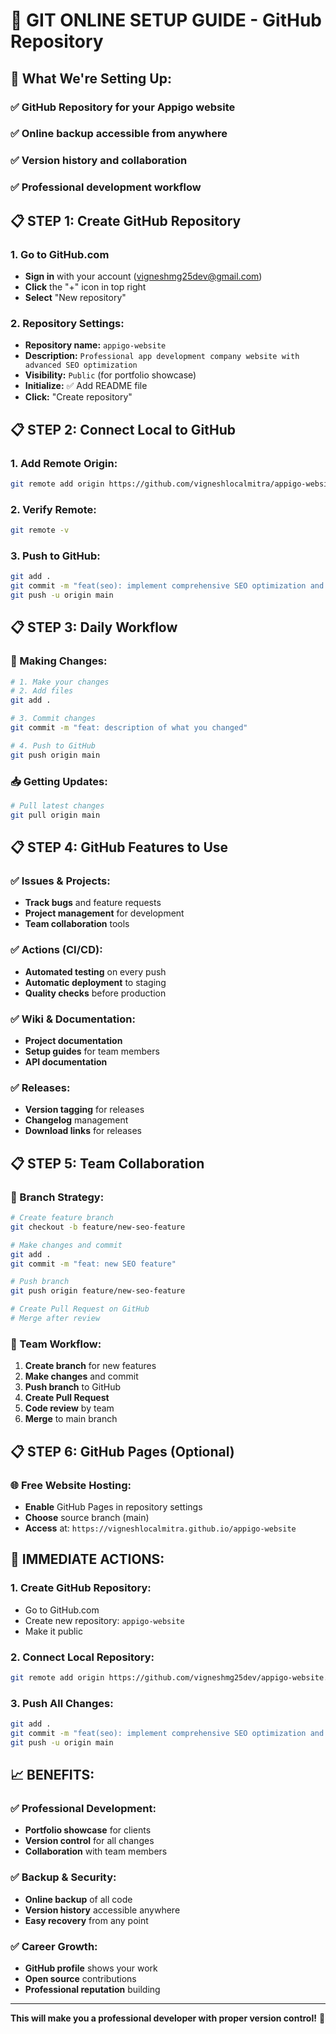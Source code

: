 # 🚀 GIT ONLINE SETUP GUIDE - GitHub Repository

## **🎯 What We're Setting Up:**

### **✅ GitHub Repository** for your Appigo website
### **✅ Online backup** accessible from anywhere
### **✅ Version history** and collaboration
### **✅ Professional development** workflow

## **📋 STEP 1: Create GitHub Repository**

### **1. Go to GitHub.com**
- **Sign in** with your account (vigneshmg25dev@gmail.com)
- **Click** the "+" icon in top right
- **Select** "New repository"

### **2. Repository Settings:**
- **Repository name:** `appigo-website`
- **Description:** `Professional app development company website with advanced SEO optimization`
- **Visibility:** `Public` (for portfolio showcase)
- **Initialize:** ✅ Add README file
- **Click:** "Create repository"

## **📋 STEP 2: Connect Local to GitHub**

### **1. Add Remote Origin:**
```bash
git remote add origin https://github.com/vigneshlocalmitra/appigo-website.git
```

### **2. Verify Remote:**
```bash
git remote -v
```

### **3. Push to GitHub:**
```bash
git add .
git commit -m "feat(seo): implement comprehensive SEO optimization and WhatsApp integration"
git push -u origin main
```

## **📋 STEP 3: Daily Workflow**

### **🔄 Making Changes:**
```bash
# 1. Make your changes
# 2. Add files
git add .

# 3. Commit changes
git commit -m "feat: description of what you changed"

# 4. Push to GitHub
git push origin main
```

### **📥 Getting Updates:**
```bash
# Pull latest changes
git pull origin main
```

## **📋 STEP 4: GitHub Features to Use**

### **✅ Issues & Projects:**
- **Track bugs** and feature requests
- **Project management** for development
- **Team collaboration** tools

### **✅ Actions (CI/CD):**
- **Automated testing** on every push
- **Automatic deployment** to staging
- **Quality checks** before production

### **✅ Wiki & Documentation:**
- **Project documentation**
- **Setup guides** for team members
- **API documentation**

### **✅ Releases:**
- **Version tagging** for releases
- **Changelog** management
- **Download links** for releases

## **📋 STEP 5: Team Collaboration**

### **🔄 Branch Strategy:**
```bash
# Create feature branch
git checkout -b feature/new-seo-feature

# Make changes and commit
git add .
git commit -m "feat: new SEO feature"

# Push branch
git push origin feature/new-seo-feature

# Create Pull Request on GitHub
# Merge after review
```

### **👥 Team Workflow:**
1. **Create branch** for new features
2. **Make changes** and commit
3. **Push branch** to GitHub
4. **Create Pull Request**
5. **Code review** by team
6. **Merge** to main branch

## **📋 STEP 6: GitHub Pages (Optional)**

### **🌐 Free Website Hosting:**
- **Enable** GitHub Pages in repository settings
- **Choose** source branch (main)
- **Access** at: `https://vigneshlocalmitra.github.io/appigo-website`

## **🚀 IMMEDIATE ACTIONS:**

### **1. Create GitHub Repository:**
- Go to GitHub.com
- Create new repository: `appigo-website`
- Make it public

### **2. Connect Local Repository:**
```bash
git remote add origin https://github.com/vigneshmg25dev/appigo-website.git
```

### **3. Push All Changes:**
```bash
git add .
git commit -m "feat(seo): implement comprehensive SEO optimization and WhatsApp integration"
git push -u origin main
```

## **📈 BENEFITS:**

### **✅ Professional Development:**
- **Portfolio showcase** for clients
- **Version control** for all changes
- **Collaboration** with team members

### **✅ Backup & Security:**
- **Online backup** of all code
- **Version history** accessible anywhere
- **Easy recovery** from any point

### **✅ Career Growth:**
- **GitHub profile** shows your work
- **Open source** contributions
- **Professional reputation** building

---

**This will make you a professional developer with proper version control!** 🚀
